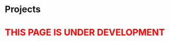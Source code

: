 # Projects

<div class="warning">
<h1 style="color:RED; text-transform:uppercase;">This Page is Under Development</h1>
</div>